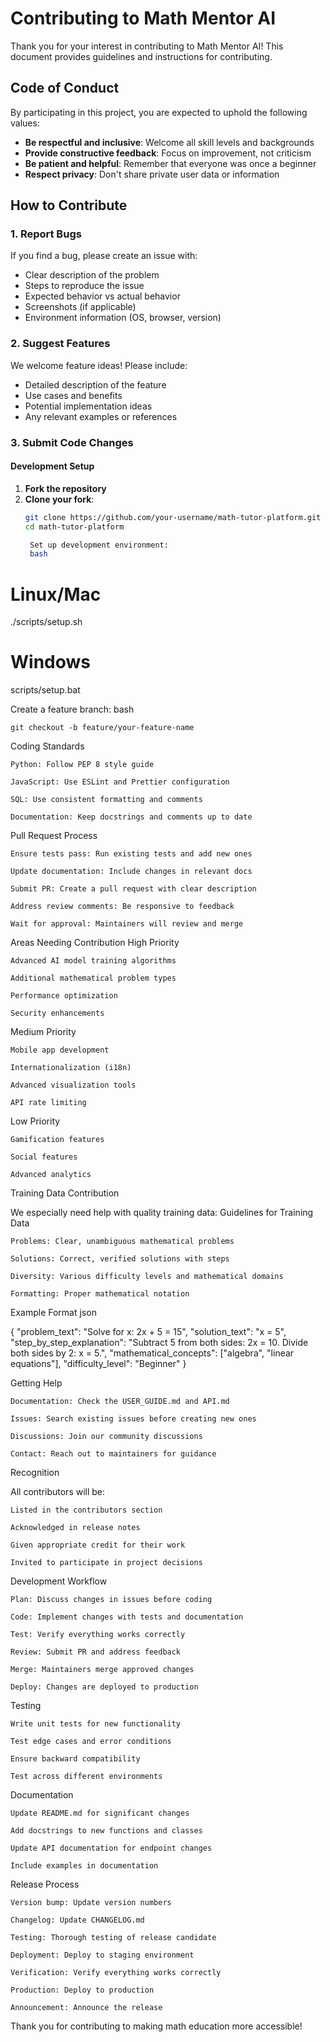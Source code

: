 # Contributing to Math Mentor AI

Thank you for your interest in contributing to Math Mentor AI! This document provides guidelines and instructions for contributing.

## Code of Conduct

By participating in this project, you are expected to uphold the following values:

- **Be respectful and inclusive**: Welcome all skill levels and backgrounds
- **Provide constructive feedback**: Focus on improvement, not criticism
- **Be patient and helpful**: Remember that everyone was once a beginner
- **Respect privacy**: Don't share private user data or information

## How to Contribute

### 1. Report Bugs

If you find a bug, please create an issue with:

- Clear description of the problem
- Steps to reproduce the issue
- Expected behavior vs actual behavior
- Screenshots (if applicable)
- Environment information (OS, browser, version)

### 2. Suggest Features

We welcome feature ideas! Please include:

- Detailed description of the feature
- Use cases and benefits
- Potential implementation ideas
- Any relevant examples or references

### 3. Submit Code Changes

#### Development Setup

1. **Fork the repository**
2. **Clone your fork**:
   ```bash
   git clone https://github.com/your-username/math-tutor-platform.git
   cd math-tutor-platform

    Set up development environment:
    bash

# Linux/Mac
./scripts/setup.sh

# Windows
scripts/setup.bat

Create a feature branch:
bash

    git checkout -b feature/your-feature-name

Coding Standards

    Python: Follow PEP 8 style guide

    JavaScript: Use ESLint and Prettier configuration

    SQL: Use consistent formatting and comments

    Documentation: Keep docstrings and comments up to date

Pull Request Process

    Ensure tests pass: Run existing tests and add new ones

    Update documentation: Include changes in relevant docs

    Submit PR: Create a pull request with clear description

    Address review comments: Be responsive to feedback

    Wait for approval: Maintainers will review and merge

Areas Needing Contribution
High Priority

    Advanced AI model training algorithms

    Additional mathematical problem types

    Performance optimization

    Security enhancements

Medium Priority

    Mobile app development

    Internationalization (i18n)

    Advanced visualization tools

    API rate limiting

Low Priority

    Gamification features

    Social features

    Advanced analytics

Training Data Contribution

We especially need help with quality training data:
Guidelines for Training Data

    Problems: Clear, unambiguous mathematical problems

    Solutions: Correct, verified solutions with steps

    Diversity: Various difficulty levels and mathematical domains

    Formatting: Proper mathematical notation

Example Format
json

{
  "problem_text": "Solve for x: 2x + 5 = 15",
  "solution_text": "x = 5",
  "step_by_step_explanation": "Subtract 5 from both sides: 2x = 10. Divide both sides by 2: x = 5.",
  "mathematical_concepts": ["algebra", "linear equations"],
  "difficulty_level": "Beginner"
}

Getting Help

    Documentation: Check the USER_GUIDE.md and API.md

    Issues: Search existing issues before creating new ones

    Discussions: Join our community discussions

    Contact: Reach out to maintainers for guidance

Recognition

All contributors will be:

    Listed in the contributors section

    Acknowledged in release notes

    Given appropriate credit for their work

    Invited to participate in project decisions

Development Workflow

    Plan: Discuss changes in issues before coding

    Code: Implement changes with tests and documentation

    Test: Verify everything works correctly

    Review: Submit PR and address feedback

    Merge: Maintainers merge approved changes

    Deploy: Changes are deployed to production

Testing

    Write unit tests for new functionality

    Test edge cases and error conditions

    Ensure backward compatibility

    Test across different environments

Documentation

    Update README.md for significant changes

    Add docstrings to new functions and classes

    Update API documentation for endpoint changes

    Include examples in documentation

Release Process

    Version bump: Update version numbers

    Changelog: Update CHANGELOG.md

    Testing: Thorough testing of release candidate

    Deployment: Deploy to staging environment

    Verification: Verify everything works correctly

    Production: Deploy to production

    Announcement: Announce the release

Thank you for contributing to making math education more accessible!